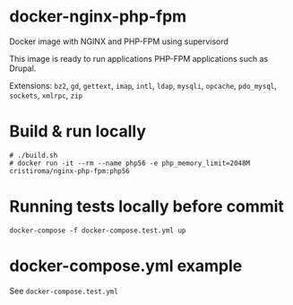 # docker-nginx-php-fpm
Docker image with NGINX and PHP-FPM using supervisord

This image is ready to run applications PHP-FPM applications such as Drupal.

Extensions: `bz2`, `gd`, `gettext`, `imap`, `intl`, `ldap`, `mysqli`, `opcache`, `pdo_mysql`, `sockets`, `xmlrpc`, `zip`

# Build & run locally

```shell
# ./build.sh
# docker run -it --rm --name php56 -e php_memory_limit=2048M cristiroma/nginx-php-fpm:php56
```

# Running tests locally before commit

```
docker-compose -f docker-compose.test.yml up
```

# docker-compose.yml example

See `docker-compose.test.yml`